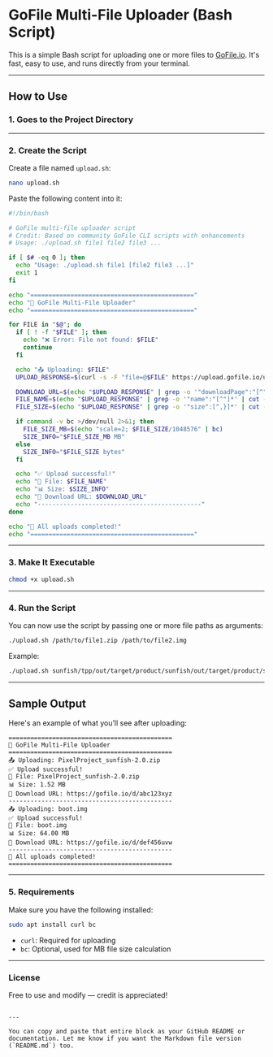 # GoFile Multi-File Uploader (Bash Script)

This is a simple Bash script for uploading one or more files to [GoFile.io](https://gofile.io). It's fast, easy to use, and runs directly from your terminal.

---

## How to Use

### 1. Goes to the Project Directory

---

### 2. Create the Script

Create a file named `upload.sh`:

```bash
nano upload.sh
```

Paste the following content into it:

```bash
#!/bin/bash

# GoFile multi-file uploader script
# Credit: Based on community GoFile CLI scripts with enhancements
# Usage: ./upload.sh file1 file2 file3 ...

if [ $# -eq 0 ]; then
  echo "Usage: ./upload.sh file1 [file2 file3 ...]"
  exit 1
fi

echo "============================================="
echo "🚀 GoFile Multi-File Uploader"
echo "============================================="

for FILE in "$@"; do
  if [ ! -f "$FILE" ]; then
    echo "❌ Error: File not found: $FILE"
    continue
  fi

  echo "📤 Uploading: $FILE"
  UPLOAD_RESPONSE=$(curl -s -F "file=@$FILE" https://upload.gofile.io/uploadFile)

  DOWNLOAD_URL=$(echo "$UPLOAD_RESPONSE" | grep -o '"downloadPage":"[^"]*' | cut -d'"' -f4)
  FILE_NAME=$(echo "$UPLOAD_RESPONSE" | grep -o '"name":"[^"]*' | cut -d'"' -f4)
  FILE_SIZE=$(echo "$UPLOAD_RESPONSE" | grep -o '"size":[^,}]*' | cut -d':' -f2)

  if command -v bc >/dev/null 2>&1; then
    FILE_SIZE_MB=$(echo "scale=2; $FILE_SIZE/1048576" | bc)
    SIZE_INFO="$FILE_SIZE_MB MB"
  else
    SIZE_INFO="$FILE_SIZE bytes"
  fi

  echo "✅ Upload successful!"
  echo "📁 File: $FILE_NAME"
  echo "📊 Size: $SIZE_INFO"
  echo "🔗 Download URL: $DOWNLOAD_URL"
  echo "---------------------------------------------"
done

echo "📝 All uploads completed!"
echo "============================================="
```

---

### 3. Make It Executable

```bash
chmod +x upload.sh
```

---

### 4. Run the Script

You can now use the script by passing one or more file paths as arguments:

```bash
./upload.sh /path/to/file1.zip /path/to/file2.img
```

Example:

```bash
./upload.sh sunfish/tpp/out/target/product/sunfish/out/target/product/sunfish/PixelProject_sunfish-2.0-unofficial-20250407-0455.zip sunfish/tpp/out/target/product/sunfish/boot.img
```
---

## Sample Output

Here's an example of what you’ll see after uploading:

```
=============================================
🚀 GoFile Multi-File Uploader
=============================================
📤 Uploading: PixelProject_sunfish-2.0.zip
✅ Upload successful!
📁 File: PixelProject_sunfish-2.0.zip
📊 Size: 1.52 MB
🔗 Download URL: https://gofile.io/d/abc123xyz
---------------------------------------------
📤 Uploading: boot.img
✅ Upload successful!
📁 File: boot.img
📊 Size: 64.00 MB
🔗 Download URL: https://gofile.io/d/def456uvw
---------------------------------------------
📝 All uploads completed!
=============================================
```
---

### 5. Requirements

Make sure you have the following installed:

```bash
sudo apt install curl bc
```

- `curl`: Required for uploading
- `bc`: Optional, used for MB file size calculation

---

### License

Free to use and modify — credit is appreciated!
```

---

You can copy and paste that entire block as your GitHub README or documentation. Let me know if you want the Markdown file version (`README.md`) too.
